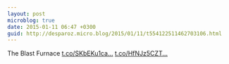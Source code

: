 ```yaml
---
layout: post
microblog: true
date: 2015-01-11 06:47 +0300
guid: http://desparoz.micro.blog/2015/01/11/t554122511462703106.html
---
```

The Blast Furnace [t.co/SKbEKu1ca...](http://t.co/SKbEKu1caf) [t.co/HfNJz5CZT...](http://t.co/HfNJz5CZTj)
